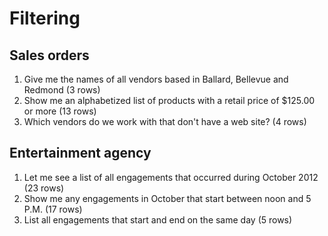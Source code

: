 # Filtering

## Sales orders
1. Give me the names of all vendors based in Ballard, Bellevue and Redmond (3 rows)
1. Show me an alphabetized list of products with a retail price of $125.00 or more (13 rows)
1. Which vendors do we work with that don't have a web site? (4 rows)

## Entertainment agency
1. Let me see a list of all engagements that occurred during October 2012 (23 rows)
1. Show me any engagements in October that start between noon and 5 P.M. (17 rows)
1. List all engagements that start and end on the same day (5 rows)
